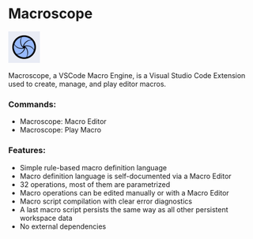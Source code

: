 # Macroscope

<img src="images/logo.png" width="64px"/>

Macroscope, a VSCode Macro Engine, is a Visual Studio Code Extension used to create, manage, and play editor macros.

### Commands:

* Macroscope: Macro Editor
* Macroscope: Play Macro

### Features:

* Simple rule-based macro definition language
* Macro definition language is self-documented via a Macro Editor
* 32 operations, most of them are parametrized
* Macro operations can be edited manually or with a Macro Editor
* Macro script compilation with clear error diagnostics
* A last macro script persists the same way as all other persistent workspace data
* No external dependencies
